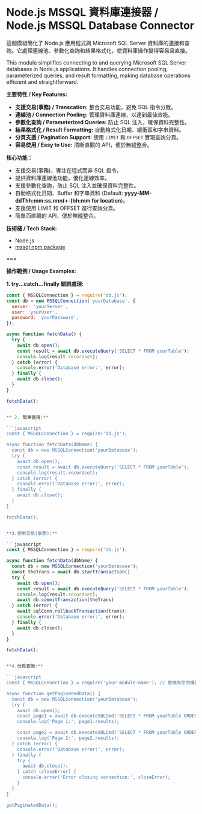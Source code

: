 # Node.js MSSQL 資料庫連接器 / Node.js MSSQL Database Connector

這個模組簡化了 Node.js 應用程式與 Microsoft SQL Server 資料庫的連接和查詢。它處理連線池、參數化查詢和結果格式化，使資料庫操作變得容易且直接。

This module simplifies connecting to and querying Microsoft SQL Server databases in Node.js applications. It handles connection pooling, parameterized queries, and result formatting, making database operations efficient and straightforward.


**主要特性 / Key Features:**

* **支援交易(事務) / Transcation:** 整合交易功能，避免 SQL 指令分散。
* **連線池 / Connection Pooling:** 管理資料庫連線，以達到最佳效能。
* **參數化查詢 / Parameterized Queries:** 防止 SQL 注入，確保資料完整性。
* **結果格式化 / Result Formatting:** 自動格式化日期、緩衝區和字串資料。
* **分頁支援 / Pagination Support:** 使用 `LIMIT` 和 `OFFSET` 實現查詢分頁。
* **容易使用 / Easy to Use:** 清晰直觀的 API，便於無縫整合。


**核心功能：**

* 支援交易(事務)，專注在程式而非 SQL 指令。
* 提供資料庫連線池功能，優化連線效率。
* 支援參數化查詢，防止 SQL 注入並確保資料完整性。
* 自動格式化日期、Buffer 和字串資料 (Default: **yyyy-MM-ddThh:mm:ss.nnn(+-)hh:mm for location**)。
* 支援使用 LIMIT 和 OFFSET 進行查詢分頁。
* 簡單而直觀的 API，便於無縫整合。


**技術棧 / Tech Stack:**

* Node.js
* [mssql npm package](https://www.npmjs.com/package/mssql)

===

**操作範例 / Usage Examples:**

**1. try...catch...finally 錯誤處理:**

```javascript
const { MSSQLConnection } = require('db.js');
const db = new MSSQLConnection('yourDatabase', {
  server: 'yourServer',
  user: 'yourUser',
  password: 'yourPassword',
});

async function fetchData() {
  try {
    await db.open();
    const result = await db.executeQuery('SELECT * FROM yourTable');
    console.log(result.recordset);
  } catch (error) {
    console.error('Database error:', error);
  } finally {
    await db.close();
  }
}

fetchData();


** 2. 簡單使用:**

```javascript
const { MSSQLConnection } = require('db.js');

async function fetchData(dbName) {
  const db = new MSSQLConnection('yourDatabase');
  try {
    await db.open();
    const result = await db.executeQuery('SELECT * FROM yourTable');
    console.log(result.recordset);
  } catch (error) {
    console.error('Database error:', error);
  } finally {
    await db.close();
  }
}

fetchData();


**3.使用交易(事務):**

```javascript
const { MSSQLConnection } = require('db.js');

async function fetchData(dbName) {
  const db = new MSSQLConnection('yourDatabase');
  const theTrans = await db.startTransaction()
  try {
    await db.open();
    const result = await db.executeQuery('SELECT * FROM yourTable');
    console.log(result.recordset);
    await db.commitTransaction(theTrans)
  } catch (error) {
    await sqlConn.rollbackTransaction(trans);
    console.error('Database error:', error);
  } finally {
    await db.close();
  }
}

fetchData();


**4.分頁查詢:**

```javascript
const { MSSQLConnection } = require('your-module-name'); // 替換為您的模組名稱

async function getPaginatedData() {
  const db = new MSSQLConnection('yourDatabase');
  try {
    await db.open();
    const page1 = await db.executeSQLCmd('SELECT * FROM yourTable ORDER BY id', [], { limit: 10, skip: 0 });
    console.log('Page 1:', page1.results);

    const page2 = await db.executeSQLCmd('SELECT * FROM yourTable ORDER BY id', [], { limit: 10, skip: 10 });
    console.log('Page 2:', page2.results);
  } catch (error) {
    console.error('Database error:', error);
  } finally {
    try {
      await db.close();
    } catch (closeError) {
      console.error('Error closing connection:', closeError);
    }
  }
}

getPaginatedData();
